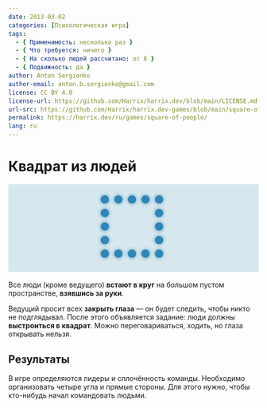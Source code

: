 ```yaml
---
date: 2013-03-02
categories: [Психологическая игра]
tags:
  - { Применимость: несколько раз }
  - { Что требуется: ничего }
  - { На сколько людей рассчитано: от 8 }
  - { Подвижность: да }
author: Anton Sergienko
author-email: anton.b.sergienko@gmail.com
license: CC BY 4.0
license-url: https://github.com/Harrix/harrix.dev/blob/main/LICENSE.md
url-src: https://github.com/Harrix/harrix.dev-games/blob/main/square-of-people/square-of-people.md
permalink: https://harrix.dev/ru/games/square-of-people/
lang: ru
---
```


# Квадрат из людей

![Featured image](featured-image.svg)

Все люди (кроме ведущего) **встают в круг** на большом пустом пространстве, **взявшись за руки**.

Ведущий просит всех **закрыть глаза** — он будет следить, чтобы никто не подглядывал. После этого объявляется задание: люди должны **выстроиться в квадрат**. Можно переговариваться, ходить, но глаза открывать нельзя.

## Результаты

В игре определяются лидеры и сплочённость команды. Необходимо организовать четыре угла и прямые стороны. Для этого нужно, чтобы кто-нибудь начал командовать людьми.

